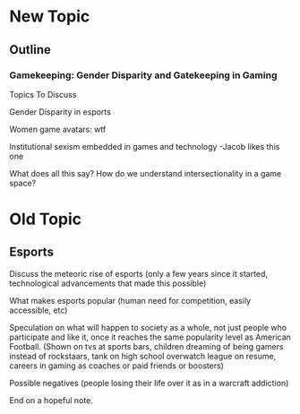# New Topic

## Outline

### Gamekeeping: Gender Disparity and Gatekeeping in Gaming

Topics To Discuss

Gender Disparity in esports

Women game avatars: wtf

Institutional sexism embedded in games and technology
-Jacob likes this one

What does all this say?
How do we understand intersectionality in a game space?






# Old Topic

## Esports

Discuss the meteoric rise of esports (only a few years since it started, technological advancements that made this possible)

What makes esports popular (human need for competition, easily accessible, etc)

Speculation on what will happen to society as a whole, not just people who participate and like it, once it reaches the same popularity level as American Football. (Shown on tvs at sports bars, children dreaming of being gamers instead of rockstaars, tank on high school overwatch league on resume, careers in gaming as coaches or paid friends or boosters)

Possible negatives (people losing their life over it as in a warcraft addiction)

End on a hopeful note.
